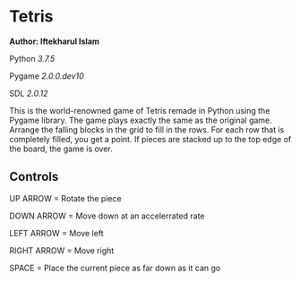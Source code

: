 # Tetris

**Author: Iftekharul Islam**

Python *3.7.5*

Pygame *2.0.0.dev10*

SDL *2.0.12*

This is the world-renowned game of Tetris remade in Python using the Pygame library. The game plays exactly the same as the original game. Arrange the falling blocks in the grid to fill in the rows. For each row that is completely filled, you get a point. If pieces are stacked up to the top edge of the board, the game is over. 

## Controls
UP ARROW = Rotate the piece

DOWN ARROW = Move down at an accelerrated rate

LEFT ARROW = Move left

RIGHT ARROW = Move right

SPACE = Place the current piece as far down as it can go
